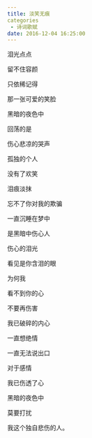 ```yaml
---
title: 淡笑无痕
categories
 - 诗词歌赋
date: 2016-12-04 16:25:00
---
```




泪光点点

留不住容颜

只依稀记得

那一张可爱的笑脸

黑暗的夜色中

回荡的是

伤心悲凉的哭声

孤独的个人

没有了欢笑

泪痕淡抹

忘不了你对我的欺骗

一直沉睡在梦中

是黑暗中伤心人

伤心的泪光

看见是你含泪的眼

为何我

看不到你的心

不要再伤害

我已破碎的内心

一直想绝情

一直无法说出口

对于感情

我已伤透了心

黑暗的夜色中

莫要打扰

我这个独自悲伤的人。
